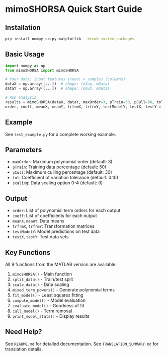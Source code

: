 # mimoSHORSA Quick Start Guide

## Installation

```bash
pip install numpy scipy matplotlib --break-system-packages
```

## Basic Usage

```python
import numpy as np
from mimoSHORSA import mimoSHORSA

# Your data: input features (rows) × samples (columns)
dataX = np.array([...])  # shape: (nInp, mData)
dataY = np.array([...])  # shape: (nOut, mData)

# Run analysis
results = mimoSHORSA(dataX, dataY, maxOrder=3, pTrain=50, pCull=30, tol=0.10, scaling=1)
order, coeff, meanX, meanY, trfrmX, trfrmY, testModelY, testX, testY = results
```

## Example

See `test_example.py` for a complete working example.

## Parameters

- `maxOrder`: Maximum polynomial order (default: 3)
- `pTrain`: Training data percentage (default: 50)
- `pCull`: Maximum culling percentage (default: 30)
- `tol`: Coefficient of variation tolerance (default: 0.10)
- `scaling`: Data scaling option 0-4 (default: 0)

## Output

- `order`: List of polynomial term orders for each output
- `coeff`: List of coefficients for each output
- `meanX`, `meanY`: Data means
- `trfrmX`, `trfrmY`: Transformation matrices
- `testModelY`: Model predictions on test data
- `testX`, `testY`: Test data sets

## Key Functions

All 9 functions from the MATLAB version are available:

1. `mimoSHORSA()` - Main function
2. `split_data()` - Train/test split
3. `scale_data()` - Data scaling
4. `mixed_term_powers()` - Generate polynomial terms
5. `fit_model()` - Least squares fitting
6. `compute_model()` - Model evaluation
7. `evaluate_model()` - Goodness of fit
8. `cull_model()` - Term removal
9. `print_model_stats()` - Display results

## Need Help?

See `README.md` for detailed documentation.
See `TRANSLATION_SUMMARY.md` for translation details.
